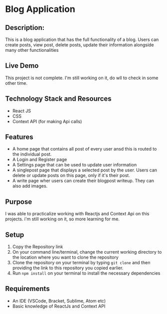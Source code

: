# Blog Application 
## Description: 
This is a blog application that has the full functionality of a blog. Users can create posts, view post, delete posts, update their information alongside many other functionalities

## Live Demo
 This project is not complete. I'm still working on it, do wll to check in some other time.
 
## Technology Stack and Resources
* React JS
* CSS
* Context API (for making Api calls)

## Features
* A home page that contains all post of every user ansd this is routed to the individual post.
* A Login and Register page
* A Settings page that can be used to update user information
* A singlepost page that displays a selected post by the user. Users can delete or update posts on this page, only if it's their post.
* A write page wher users can create their blogpost writeup. They can also add images.

## Purpose
I was able to practicalize working with Reactjs and Context Api on this projects. i'm still working on it, so more learning for me.

## Setup 
1. Copy the Repository link
2. On your command line/terminal, change the current working directory to the location where you want to clone the repository
3. Clone the repository on your terminal by typing ``` git clone ``` and then providing the link to this repository you copied earlier.
4. Run ``` npm install ``` on your terminal to install the necessary dependencies

## Requirements
* An IDE (VSCode, Bracket, Sublime, Atom etc)
* Basic knowledge of ReactJs and Context API


